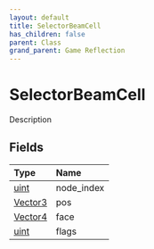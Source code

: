 ```yaml
---
layout: default
title: SelectorBeamCell
has_children: false
parent: Class
grand_parent: Game Reflection
---
```

# SelectorBeamCell
Description 

## Fields

| Type | Name |
|:----------|:--------------|
| [uint](/riftbreaker-wiki/docs/game-reflection/components/uint/) | node_index |
| [Vector3](/riftbreaker-wiki/docs/game-reflection/classes/vector3/) | pos |
| [Vector4](/riftbreaker-wiki/docs/game-reflection/classes/vector4/) | face |
| [uint](/riftbreaker-wiki/docs/game-reflection/components/uint/) | flags |

